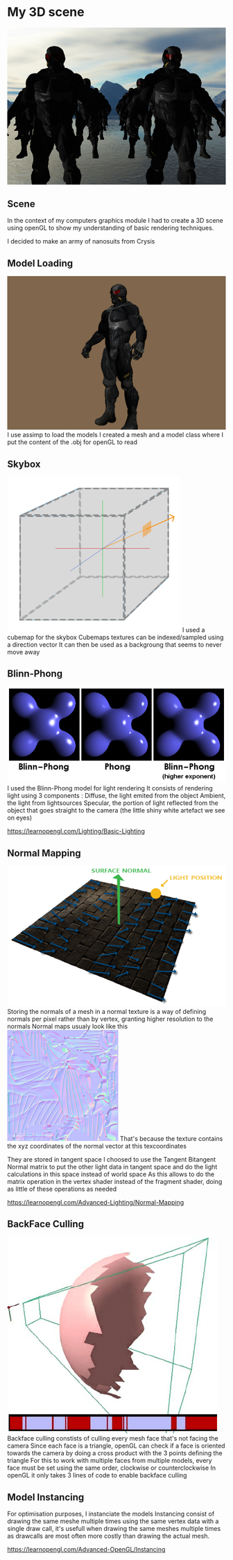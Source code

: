 # My 3D scene
![scene](/images/Scene.png)
## Scene
In the context of my computers graphics module I had to create a 3D scene using openGL to show my understanding of basic rendering techniques.

I decided to make an army of nanosuits from Crysis


## Model Loading
![nanosuit](/images/Nanosuit.png)
I use assimp to load the models
I created a mesh and a model class where I put the content of the .obj for openGL to read


## Skybox
![cubemap](/images/Cubemap.png)
I used a cubemap for the skybox
Cubemaps textures can be indexed/sampled using a direction vector
It can then be used as a backgroung that seems to never move away


## Blinn-Phong
![blinn-Phong](/images/BPhong.png)
I used the Blinn-Phong model for light rendering
It consists of rendering light using 3 components : 
Diffuse, the light emited from the object
Ambient, the light from lightsources 
Specular, the portion of light reflected from the object that goes straight to the camera (the little shiny white artefact we see on eyes)

https://learnopengl.com/Lighting/Basic-Lighting


## Normal Mapping
![normalMapping](/images/NMapping.png)
Storing the normals of a mesh in a normal texture is a way of defining normals per pixel rather than by vertex, granting higher resolution to the normals
Normal maps usualy look like this
![normalMap](/images/NormalMap.png)
That's because the texture contains the xyz coordinates of the normal vector at this texcoordinates

They are stored in tangent space
I choosed to use the Tangent Bitangent Normal matrix to put the other light data in tangent space and do the light calculations in this space instead of world space
As this allows to do the matrix operation in the vertex shader instead of the fragment shader, doing as little of these operations as needed 

https://learnopengl.com/Advanced-Lighting/Normal-Mapping


## BackFace Culling
![backFaceCulling](/images/BFCulling.png)
Backface culling constists of culling every mesh face that's not facing the camera
Since each face is a triangle, openGL can check if a face is oriented towards the camera by doing a cross product with the 3 points defining the triangle
For this to work with multiple faces from multiple models, every face must be set using the same order, clockwise or counterclockwise
In openGL it only takes 3 lines of code to enable backface culling


## Model Instancing
For optimisation purposes, I instanciate the models
Instancing consist of drawing the same meshe multiple times using the same vertex data with a single draw call, it's usefull when drawing the same meshes multiple times as drawcalls are most often more costly than drawing the actual mesh.

https://learnopengl.com/Advanced-OpenGL/Instancing
